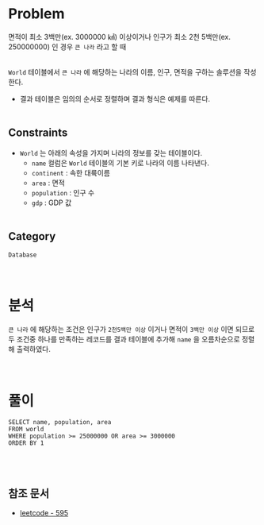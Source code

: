 # Problem
면적이 최소 3백만(ex. 3000000 ㎢) 이상이거나 인구가 최소 2천 5백만(ex. 250000000) 인 경우 `큰 나라` 라고 할 때 
<br/><br/>

`World` 테이블에서 `큰 나라` 에 해당하는 나라의 이름, 인구, 면적을 구하는 솔루션을 작성한다.
- 결과 테이블은 임의의 순서로 정렬하며 결과 형식은 예제를 따른다.
<br/><br/>

## Constraints
- `World` 는 아래의 속성을 가지며 나라의 정보를 갖는 테이블이다.
	- `name` 컬럼은 `World` 테이블의 기본 키로 나라의 이름 나타낸다.
	- `continent` : 속한 대륙이름
	- `area` : 면적
	- `population` : 인구 수
	- `gdp` : GDP 값
<br/><br/>

## Category
`Database`
<br/><br/><br/>

# 분석
`큰 나라` 에 해당하는 조건은 인구가 `2천5백만 이상` 이거나 면적이 `3백만 이상` 이면 되므로 두 조건중 하나를 만족하는 레코드를 결과 테이블에 추가해 `name` 을 오름차순으로 정렬해 출력하였다.
<br/><br/><br/>

# 풀이
```mysql
SELECT name, population, area
FROM world
WHERE population >= 25000000 OR area >= 3000000
ORDER BY 1
```
<br/><br/>

## 참조 문서
- [leetcode - 595](https://leetcode.com/problems/big-countries/)